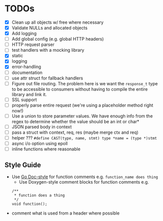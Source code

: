 # TODOs

- [x] Clean up all objects w/ free where necessary
- [x] Validate NULLs and allocated objects
- [x] Add logging
- [ ] Add global config (e.g. global HTTP headers)
- [ ] HTTP request parser
- [ ] test handlers with a mocking library
- [x] static
- [x] logging
- [x] error-handling
- [ ] documentation
- [ ] use attr struct for fallback handlers
- [ ] Figure out file routing. The problem here is we want the `response_t` type to be accessible to consumers without having to compile the entire library and link it.
- [ ] SSL support
- [ ] properly parse entire request (we're using a placeholder method right now!)
- [ ] Use a union to store parameter values. We have enough info from the regex to determine whether the value should be an int or char*
- [ ] JSON parsed body in context
- [ ] pass a struct with context, req, res (maybe merge ctx and req)
- [ ] helper ??? `#define CAST(type, name, stmt) type *name = (type *)stmt`
- [ ] async i/o option using epoll
- [ ] inline functions where reasonable

## Style Guide
- Use [Go Doc-style](https://tip.golang.org/doc/comment) for function comments e.g. `function_name does thing`
  - Use Doxygen-style comment blocks for function comments e.g.
  ```
  /**
   * function does a thing
   */
  void function();
  ```
- comment what is used from a header where possible
